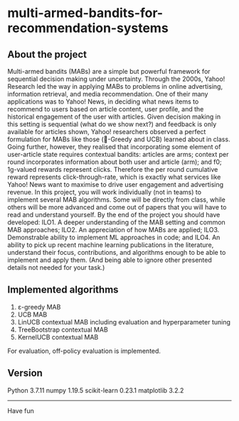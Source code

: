 # multi-armed-bandits-for-recommendation-systems



## About the project
Multi-armed bandits (MABs) are a simple but powerful framework for sequential decision making under
uncertainty. Through the 2000s, Yahoo! Research led the way in applying MABs to problems in online
advertising, information retrieval, and media recommendation. One of their many applications was to Yahoo!
News, in deciding what news items to recommend to users based on article content, user profile, and the
historical engagement of the user with articles. Given decision making in this setting is sequential (what do we
show next?) and feedback is only available for articles shown, Yahoo! researchers observed a perfect formulation
for MABs like those (-Greedy and UCB) learned about in class. Going further, however, they realised that
incorporating some element of user-article state requires contextual bandits: articles are arms; context per
round incorporates information about both user and article (arm); and f0; 1g-valued rewards represent clicks.
Therefore the per round cumulative reward represents click-through-rate, which is exactly what services like
Yahoo! News want to maximise to drive user engagement and advertising revenue. In this project, you will
work individually (not in teams) to implement several MAB algorithms. Some will be directly from class, while
others will be more advanced and come out of papers that you will have to read and understand yourself.
By the end of the project you should have developed:
ILO1. A deeper understanding of the MAB setting and common MAB approaches;
ILO2. An appreciation of how MABs are applied;
ILO3. Demonstrable ability to implement ML approaches in code; and
ILO4. An ability to pick up recent machine learning publications in the literature, understand their focus,
contributions, and algorithms enough to be able to implement and apply them. (And being able to
ignore other presented details not needed for your task.)


## Implemented algorithms

1. ɛ-greedy MAB
2. UCB MAB
3. LinUCB contextual MAB including evaluation and hyperparameter tuning
4. TreeBootstrap contextual MAB
5. KernelUCB contextual MAB

For evaluation, off-policy evaluation is implemented.


## Version 

Python 3.7.11
numpy 1.19.5
scikit-learn 0.23.1
matplotlib 3.2.2

----

Have fun 
